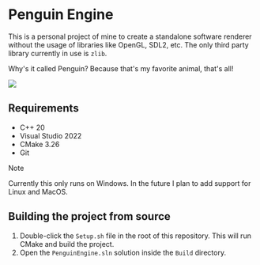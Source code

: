 # Penguin Engine

This is a personal project of mine to create a standalone software renderer without the usage of libraries like OpenGL, SDL2, etc. The only third party library currently in use is `zlib`.

Why's it called Penguin? Because that's my favorite animal, that's all!

![](https://github.com/thomascswalker/PenguinEngine/blob/76a21c3c1c25cd1e59bdbb4d0b75efdc8fcb1a36/example.gif)

## Requirements
- C++ 20
- Visual Studio 2022
- CMake 3.26
- Git

> [!NOTE]
> Currently this only runs on Windows. In the future I plan to add support for Linux and MacOS.

## Building the project from source
1. Double-click the `Setup.sh` file in the root of this repository. This will run CMake and build the project.
2. Open the `PenguinEngine.sln` solution inside the `Build` directory.
